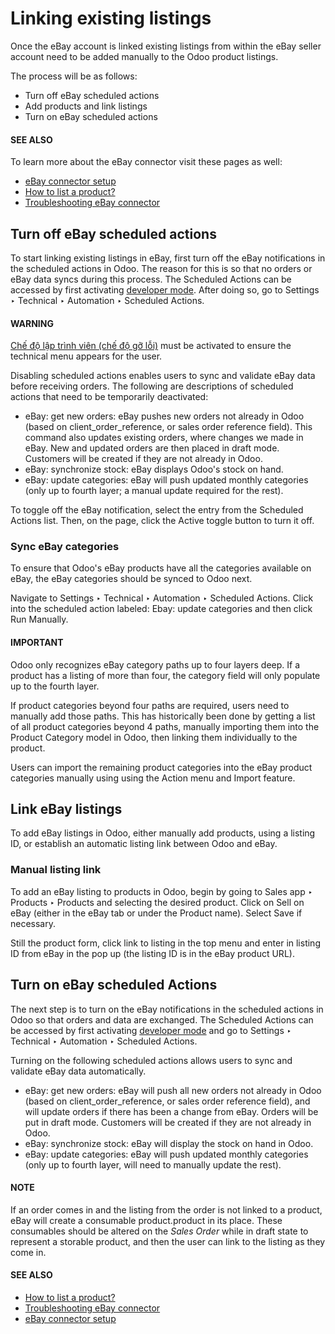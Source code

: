 # Linking existing listings

Once the eBay account is linked existing listings from within the eBay seller account need to be
added manually to the Odoo product listings.

The process will be as follows:
- Turn off eBay scheduled actions
- Add products and link listings
- Turn on eBay scheduled actions

#### SEE ALSO
To learn more about the eBay connector visit these pages as well:

- [eBay connector setup](applications/sales/sales/ebay_connector/setup.md)
- [How to list a product?](applications/sales/sales/ebay_connector/manage.md)
- [Troubleshooting eBay connector](applications/sales/sales/ebay_connector/troubleshooting.md)

## Turn off eBay scheduled actions

To start linking existing listings in eBay, first turn off the eBay notifications in the scheduled
actions in Odoo. The reason for this is so that no orders or eBay data syncs during this process.
The Scheduled Actions can be accessed by first activating
[developer mode](applications/general/developer_mode.md#developer-mode). After doing so, go to Settings ‣ Technical
‣ Automation ‣ Scheduled Actions.

#### WARNING
[Chế độ lập trình viên (chế độ gỡ lỗi)](applications/general/developer_mode.md) must be activated to ensure the technical menu appears for
the user.

Disabling scheduled actions enables users to sync and validate eBay data before receiving orders.
The following are descriptions of scheduled actions that need to be temporarily deactivated:

- eBay: get new orders: eBay pushes new orders not already in Odoo (based on
  client_order_reference, or sales order reference field). This command
  also updates existing orders, where changes we made in eBay. New and updated orders are then
  placed in draft mode. Customers will be created if they are not already in Odoo.
- eBay: synchronize stock: eBay displays Odoo's stock on hand.
- eBay: update categories: eBay will push updated monthly categories (only up to fourth
  layer; a manual update required for the rest).

To toggle off the eBay notification, select the entry from the Scheduled Actions list.
Then, on the page, click the Active toggle button to turn it off.

### Sync eBay categories

To ensure that Odoo's eBay products have all the categories available on eBay, the eBay categories
should be synced to Odoo next.

Navigate to Settings ‣ Technical ‣ Automation ‣ Scheduled Actions. Click into
the scheduled action labeled: Ebay: update categories and then click Run
Manually.

#### IMPORTANT
Odoo only recognizes eBay category paths up to four layers deep. If a product has a listing of
more than four, the category field will only populate up to the fourth layer.

If product categories beyond four paths are required, users need to manually add those paths.
This has historically been done by getting a list of all product categories beyond 4 paths,
manually importing them into the Product Category model in Odoo, then linking them individually
to the product.

Users can import the remaining product categories into the eBay product categories manually using
using the Action menu and Import feature.

## Link eBay listings

To add eBay listings in Odoo, either manually add products, using a listing ID, or establish an
automatic listing link between Odoo and eBay.

### Manual listing link

To add an eBay listing to products in Odoo, begin by going to Sales app ‣ Products
‣ Products and selecting the desired product. Click on Sell on eBay (either in the
eBay tab or under the Product name). Select Save if necessary.

Still the product form, click link to listing in the top menu and enter in listing ID
from eBay in the pop up (the listing ID is in the eBay product URL).

## Turn on eBay scheduled Actions

The next step is to turn on the eBay notifications in the scheduled actions in Odoo so that orders
and data are exchanged. The Scheduled Actions can be accessed by first activating
[developer mode](applications/general/developer_mode.md#developer-mode) and go to Settings ‣ Technical ‣
Automation ‣ Scheduled Actions.

Turning on the following scheduled actions allows users to sync and validate eBay data
automatically.

- eBay: get new orders: eBay will push all new orders not already in Odoo (based on
  client_order_reference, or sales order reference field), and will update orders if there has been
  a change from eBay. Orders will be put in draft mode. Customers will be created if they are not
  already in Odoo.
- eBay: synchronize stock: eBay will display the stock on hand in Odoo.
- eBay: update categories: eBay will push updated monthly categories (only up to fourth
  layer, will need to manually update the rest).

#### NOTE
If an order comes in and the listing from the order is not linked to a product, eBay will create
a consumable product.product in its place. These consumables should be altered on the
*Sales Order* while in draft state to represent a storable product, and then the user can link to
the listing as they come in.

#### SEE ALSO
- [How to list a product?](applications/sales/sales/ebay_connector/manage.md)
- [Troubleshooting eBay connector](applications/sales/sales/ebay_connector/troubleshooting.md)
- [eBay connector setup](applications/sales/sales/ebay_connector/setup.md)
